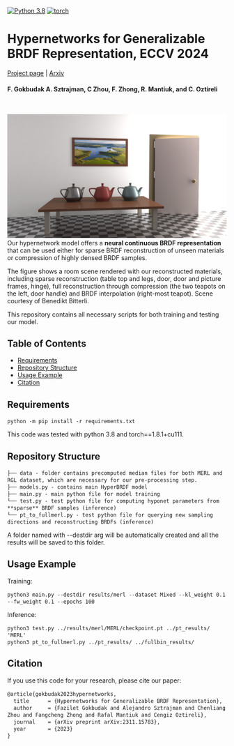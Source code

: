 [![Python 3.8](https://img.shields.io/badge/python-3.812+-blue)](https://www.python.org/downloads/release/python-38/)
[![torch](https://img.shields.io/badge/torch-1.8.1+-green)](https://pytorch.org/)


# Hypernetworks for Generalizable BRDF Representation, ECCV 2024

[Project page](https://faziletgokbudak.github.io/hyper-page/) | [Arxiv](https://arxiv.org/abs/2311.15783)

[comment]: <> (| [Supplementary materials]&#40;https://inbarhub.github.io/DDPM_inversion/resources/inversion_supp.pdf&#41; | [Hugging Face Demo]&#40;https://huggingface.co/spaces/LinoyTsaban/edit_friendly_ddpm_inversion&#41;### Official pytorch implementation of the paper: <br>"Hypernetworks for Generalizable BRDF Estimation")
#### F. Gokbudak A. Sztrajman, C Zhou, F. Zhong, R. Mantiuk, and C. Oztireli
<br>

![](teaser.png)
Our hypernetwork model offers a **neural continuous BRDF representation** that can be used either for sparse BRDF reconstruction of unseen materials or compression of highly densed BRDF samples. 

The figure shows a room scene rendered with our reconstructed materials, including sparse reconstruction (table top and legs, door, door and picture frames, hinge), full reconstruction through compression (the two teapots on the left, door handle) and BRDF interpolation (right-most teapot). Scene courtesy of Benedikt Bitterli.

This repository contains all necessary scripts for both training and testing our model.


## Table of Contents
* [Requirements](#Requirements)
* [Repository Structure](#Repository-Structure)
* [Usage Example](#Usage-Example)
* [Citation](#Citation)

## Requirements 

```
python -m pip install -r requirements.txt
```
This code was tested with python 3.8 and torch==1.8.1+cu111. 

## Repository Structure 
```
├── data - folder contains precomputed median files for both MERL and RGL dataset, which are necessary for our pre-processing step.
├── models.py - contains main HyperBRDF model
├── main.py - main python file for model training
└── test.py - test python file for computing hyponet parameters from **sparse** BRDF samples (inference)
└── pt_to_fullmerl.py - test python file for querying new sampling directions and reconstructing BRDFs (inference)

```

A folder named with --destdir arg will be automatically created and all the results will be saved to this folder.


## Usage Example 
Training:
```
python3 main.py --destdir results/merl --dataset Mixed --kl_weight 0.1 --fw_weight 0.1 --epochs 100
```

Inference:
```
python3 test.py ../results/merl/MERL/checkpoint.pt ../pt_results/ 'MERL'
python3 pt_to_fullmerl.py ../pt_results/ ../fullbin_results/
```

## Citation
If you use this code for your research, please cite our paper:
```
@article{gokbudak2023hypernetworks,
  title      = {Hypernetworks for Generalizable BRDF Representation},
  author     = {Fazilet Gokbudak and Alejandro Sztrajman and Chenliang Zhou and Fangcheng Zhong and Rafal Mantiuk and Cengiz Oztireli},
  journal    = {arXiv preprint arXiv:2311.15783},
  year       = {2023}
}
```
